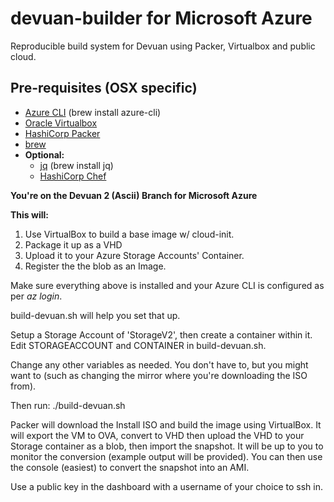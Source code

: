 # devuan-builder for Microsoft Azure
Reproducible build system for Devuan using Packer, Virtualbox and public cloud.

## Pre-requisites (OSX specific)

* [Azure CLI](https://docs.microsoft.com/en-us/cli/azure/?view=azure-cli-latest) (brew install azure-cli)
* [Oracle Virtualbox](https://www.virtualbox.org/)
* [HashiCorp Packer](https://packer.io/guides/)
* [brew](https://brew.sh/)
* **Optional:**
  - [jq](https://stedolan.github.io/jq/) (brew install jq)
  - [HashiCorp Chef](https://chef.io/)



**You're on the Devuan 2 (Ascii) Branch for Microsoft Azure**

**This will:**

1. Use VirtualBox to build a base image w/ cloud-init.
2. Package it up as a VHD
3. Upload it to your Azure Storage Accounts' Container.
4. Register the the blob as an Image.

Make sure everything above is installed and your Azure CLI is configured as per *az login*.

build-devuan.sh will help you set that up.

Setup a Storage Account of 'StorageV2', then create a container within it.  Edit
STORAGEACCOUNT and CONTAINER in build-devuan.sh.

Change any other variables as needed.  You don't have to, but you might want to (such as changing the mirror where you're downloading the ISO from).

Then run:  ./build-devuan.sh

Packer will download the Install ISO and build the image using VirtualBox.
It will export the VM to OVA, convert to VHD then upload the VHD to your Storage container as a blob, then import the snapshot.
It will be up to you to monitor the conversion (example output will be provided).  You can then use the console (easiest) to convert the snapshot into an AMI.

Use a public key in the dashboard with a username of your choice to ssh in.
